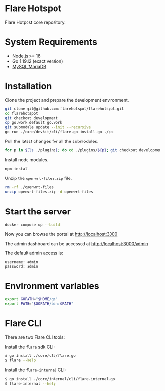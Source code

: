 
# Flare Hotspot

Flare Hotpost core repository.

# System Requirements

- Node.js >= 16
- Go 1.19.12 (exact version)
- [MySQL/MariaDB](https://github.com/adonespitogo/docker-services?tab=readme-ov-file#mariadb-service)

# Installation

Clone the project and prepare the development environment.
```sh
git clone git@github.com:flarehotspot/flarehotspot.git
cd flarehotspot
git checkout development
cp go.work.default go.work
git submodule update --init --recursive
go run ./core/devkit/cli/flare.go install-go ./go
```

Pull the latest changes for all the submodules.
```sh
for p in $(ls ./plugins); do cd ./plugins/${p}; git checkout development; git pull; cd ../..; done
```

Install node modules.

```sh
npm install
```

Unzip the `openwrt-files.zip` file.

```sh
rm -rf ./openwrt-files
unzip openwrt-files.zip -d openwrt-files
```

# Start the server

```sh
docker compose up --build
```
Now you can browse the portal at [http://localhost:3000](http://localhost:3000)

The admin dashboard can be accessed at [http://localhost:3000/admin](http://localhost:3000/admin)

The default admin access is:
```
username: admin
password: admin
```

# Environment variables
```sh
export GOPATH="$HOME/go"
export PATH="$GOPATH/bin:$PATH"
```

# Flare CLI

There are two Flare CLI tools:

Install the `flare` sdk CLI:
```sh
$ go install ./core/cli/flare.go
$ flare --help
```

Install the `flare-internal` CLI:
```sh
$ go install ./core/internal/cli/flare-internal.go
$ flare-internal --help
```
